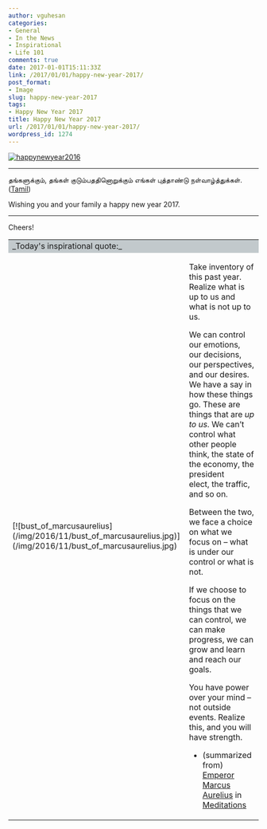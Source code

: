 ```yaml
---
author: vguhesan
categories:
- General
- In the News
- Inspirational
- Life 101
comments: true
date: 2017-01-01T15:11:33Z
link: /2017/01/01/happy-new-year-2017/
post_format:
- Image
slug: happy-new-year-2017
tags:
- Happy New Year 2017
title: Happy New Year 2017
url: /2017/01/01/happy-new-year-2017/
wordpress_id: 1274
---
```


[![happynewyear2016](/img/2017/01/happynewyear2016.png)](/img/2017/01/happynewyear2016.png)



* * *



தங்களுக்கும், தங்கள் குடும்பததினொறுக்கும் எங்கள் புத்தாண்டு நள்வாழ்த்துக்கள். ([Tamil](https://en.wikipedia.org/wiki/Tamil_language))

Wishing you and your family a happy new year 2017.



* * *



Cheers!
<table >
<tbody >
<tr >

<td colspan="2" bgcolor="#C2C9CC" >_Today's inspirational quote:_
</td>
</tr>
<tr >

<td valign="middle" >[![bust_of_marcusaurelius](/img/2016/11/bust_of_marcusaurelius.jpg)](/img/2016/11/bust_of_marcusaurelius.jpg)
</td>

<td valign="middle" >




Take inventory of this past year. Realize what is up to us and what is not up to us.


We can control our emotions, our decisions, our perspectives, and our desires. We have a say in how these things go. These are things that are _up to us_. We can’t control what other people think, the state of the economy, the president elect, the traffic, and so on.




Between the two, we face a choice on what we focus on – what is under our control or what is not.




If we choose to focus on the things that we can control, we can make progress, we can grow and learn and reach our goals.




You have power over your mind – not outside events. Realize this, and you will have strength.








- (summarized from) [Emperor Marcus Aurelius](https://en.wikipedia.org/wiki/Marcus_Aurelius) in [Meditations](https://en.wikipedia.org/wiki/Meditations)

</td>
</tr>
</tbody>
</table>
